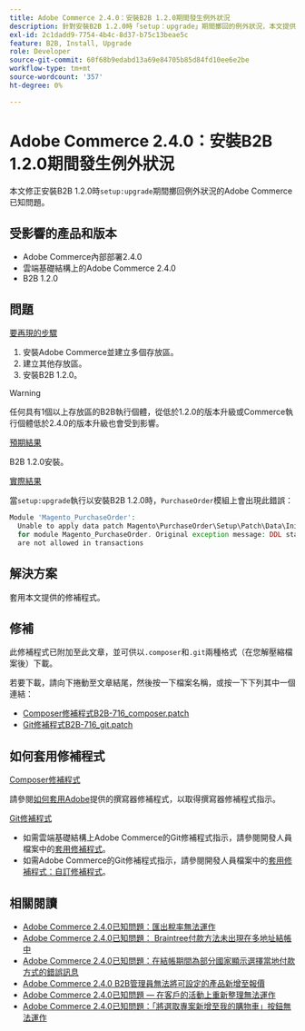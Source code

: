 ```yaml
---
title: Adobe Commerce 2.4.0：安裝B2B 1.2.0期間發生例外狀況
description: 針對安裝B2B 1.2.0時「setup：upgrade」期間擲回的例外狀況，本文提供Adobe Commerce已知問題的修正。
exl-id: 2c1dadd9-7754-4b4c-8d37-b75c13beae5c
feature: B2B, Install, Upgrade
role: Developer
source-git-commit: 60f68b9edabd13a69e84705b85d84fd10ee6e2be
workflow-type: tm+mt
source-wordcount: '357'
ht-degree: 0%

---
```


# Adobe Commerce 2.4.0：安裝B2B 1.2.0期間發生例外狀況

本文修正安裝B2B 1.2.0時`setup:upgrade`期間擲回例外狀況的Adobe Commerce已知問題。

## 受影響的產品和版本

* Adobe Commerce內部部署2.4.0
* 雲端基礎結構上的Adobe Commerce 2.4.0
* B2B 1.2.0

## 問題

<u>要再現的步驟</u>

1. 安裝Adobe Commerce並建立多個存放區。
1. 建立其他存放區。
1. 安裝B2B 1.2.0。

>[!WARNING]
>
>任何具有1個以上存放區的B2B執行個體，從低於1.2.0的版本升級或Commerce執行個體低於2.4.0的版本升級也會受到影響。

<u>預期結果</u>

B2B 1.2.0安裝。

<u>實際結果</u>

當`setup:upgrade`執行以安裝B2B 1.2.0時，`PurchaseOrder`模組上會出現此錯誤：

```php
Module 'Magento_PurchaseOrder':
  Unable to apply data patch Magento\PurchaseOrder\Setup\Patch\Data\InitPurchaseOrderSalesSequence
  for module Magento_PurchaseOrder. Original exception message: DDL statements
  are not allowed in transactions
```

## 解決方案

套用本文提供的修補程式。

## 修補

此修補程式已附加至此文章，並可供以`.composer`和`.git`兩種格式（在您解壓縮檔案後）下載。

若要下載，請向下捲動至文章結尾，然後按一下檔案名稱，或按一下下列其中一個連結：

* [Composer修補程式B2B-716\_composer.patch](assets/B2B-716_composer.patch.zip)
* [Git修補程式B2B-716\_git.patch](assets/B2B-716_git.patch.zip)

## 如何套用修補程式

<u>Composer修補程式</u>

請參閱[如何套用Adobe](/help/how-to/general/how-to-apply-a-composer-patch-provided-by-magento.md)提供的撰寫器修補程式，以取得撰寫器修補程式指示。

<u>Git修補程式</u>

* 如需雲端基礎結構上Adobe Commerce的Git修補程式指示，請參閱開發人員檔案中的[套用修補程式](https://experienceleague.adobe.com/zh-hant/docs/commerce-cloud-service/user-guide/develop/upgrade/apply-patches)。
* 如需Adobe Commerce的Git修補程式指示，請參閱開發人員檔案中的[套用修補程式：自訂修補程式](https://experienceleague.adobe.com/zh-hant/docs/commerce-operations/upgrade-guide/patches/overview#custom-patches)。

## 相關閱讀

* [Adobe Commerce 2.4.0已知問題：匯出稅率無法運作](/help/troubleshooting/miscellaneous/magento-2-4-0-known-issue-export-tax-rates-does-not-work.md)
* [Adobe Commerce 2.4.0已知問題： Braintree付款方法未出現在多地址結帳中](/help/troubleshooting/payments/magento-2-4-0-braintree-not-in-multiple-addresses-checkout.md)
* [Adobe Commerce 2.4.0已知問題：在結帳期間為部分國家顯示選擇當地付款方式的錯誤訊息](/help/troubleshooting/payments/magento-2-4-0-checkout-error-selecting-local-payments.md)
* [Adobe Commerce 2.4.0 B2B管理員無法將可設定的產品新增至報價](/help/troubleshooting/miscellaneous/magento-2-4-0-b2b-admin-can-t-add-configurable-product-to-quote.md)
* [Adobe Commerce 2.4.0已知問題 — 在客戶的活動上重新整理無法運作](/help/troubleshooting/miscellaneous/magento-2-4-0-refresh-on-customer-activities-does-not-work.md)
* [Adobe Commerce 2.4.0已知問題：「將選取專案新增至我的購物車」按鈕無法運作](/help/troubleshooting/miscellaneous/magento-2-4-0-add-selections-to-my-cart-does-not-work.md)
